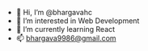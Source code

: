 - 👋 Hi, I’m @bhargavahc
- 👀 I’m interested in Web Development
- 🌱 I’m currently learning React
- 📫 bhargava9986@gmail.com

<!---
bhargavahc/bhargavahc is a ✨ special ✨ repository because its `README.md` (this file) appears on your GitHub profile.
You can click the Preview link to take a look at your changes.
--->
